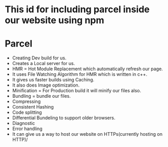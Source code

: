 # This id for including parcel inside our website using npm

# Parcel

- Creating Dev build for us.
- Creates a Local server for us.
- HMR = Hot Module Replacement which automatically refresh our page.
- It uses File Watching Algorithm for HMR which is written in c++.
- It gives us faster builds using Caching.
- It also does Image optimization.
- Minification = For Production build it will minify our files also.
- Bundling = bundle our files.
- Compressing
- Consistent Hashing
- Code splitting
- Differential Bundeling to support older browsers.
- Diagnostic
- Error handling
- It can give us a way to host our website on HTTPs(currently hosting on HTTP)/
